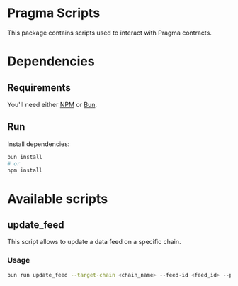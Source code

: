 # Pragma Scripts

This package contains scripts used to interact with Pragma contracts.

# Dependencies

## Requirements

You'll need either [NPM](https://www.npmjs.com/) or [Bun](https://bun.sh/).

## Run

Install dependencies:

```bash
bun install
# or
npm install
```

# Available scripts

## update_feed

This script allows to update a data feed on a specific chain.

### Usage

```bash
bun run update_feed --target-chain <chain_name> --feed-id <feed_id> --private-key <private_key>
```
